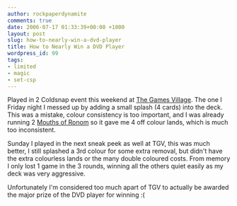 ```yaml
---
author: rockpaperdynamite
comments: true
date: 2006-07-17 01:33:39+00:00 +1000
layout: post
slug: how-to-nearly-win-a-dvd-player
title: How to Nearly Win a DVD Player
wordpress_id: 99
tags:
- limited
- magic
- set-csp
---
```


Played in 2 Coldsnap event this weekend at [The Games Village](http://thegamesvillage.com.au/). The one I Friday night I messed up by adding a small splash (4 cards) into the deck. This was a mistake, colour consistency is too important, and I was already running 2 [Mouths of Ronom](http://ww2.wizards.com/gatherer/CardDetails.aspx?&id=121234) so it gave me 4 off colour lands, which is much too inconsistent.

Sunday I played in the next sneak peek as well at TGV, this was much better, I still splashed a 3rd colour for some extra removal, but didn't have the extra colourless lands or the many double coloured costs. From memory I only lost 1 game in the 3 rounds, winning all the others quiet easily as my deck was very aggressive.

Unfortunately I'm considered too much apart of TGV to actually be awarded the major prize of the DVD player for winning :(
